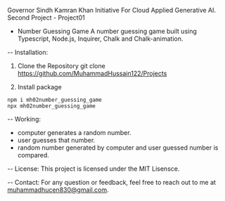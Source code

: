 Governor Sindh Kamran Khan Initiative For Cloud Applied Generative AI.
Second Project - Project01
- Number Guessing Game
  A number guessing game built using Typescript, Node.js, Inquirer, Chalk and Chalk-animation.

-- Installation:
  1. Clone the Repository
    git clone https://github.com/MuhammadHussain122/Projects 

  2. Install package
 
    npm i mh02number_guessing_game
    npx mh02number_guessing_game

-- Working: 
 - computer generates a random number.
 - user guesses that number.
 - random number generated by computer and user guessed number is compared.
 
-- License:
This project is licensed under the MIT Lisensce. 

-- Contact:
For any question or feedback, feel free to reach out to me at muhammadhucen830@gmail.com.